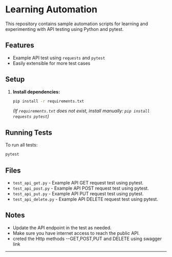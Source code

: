 # Learning Automation

This repository contains sample automation scripts for learning and experimenting with API testing using Python and pytest.

## Features

- Example API test using `requests` and `pytest`
- Easily extensible for more test cases

## Setup

1. **Install dependencies:**
   ```sh
   pip install -r requirements.txt
   ```
   *(If `requirements.txt` does not exist, install manually: `pip install requests pytest`)*

## Running Tests

To run all tests:
```sh
pytest
```

## Files

- `test_api_get.py` - Example API GET request test using pytest.
- `test_api_post.py` - Example API POST request test using pytest.
- `test_api_put.py` - Example API PUT request test using pytest.
- `test_api_delete.py` - Example API DELETE request test using pytest.


## Notes

- Update the API endpoint in the test as needed.
- Make sure you have internet access to reach the public API.
- creted the Http methods  --GET,POST,PUT  and DELETE using swagger link
---
